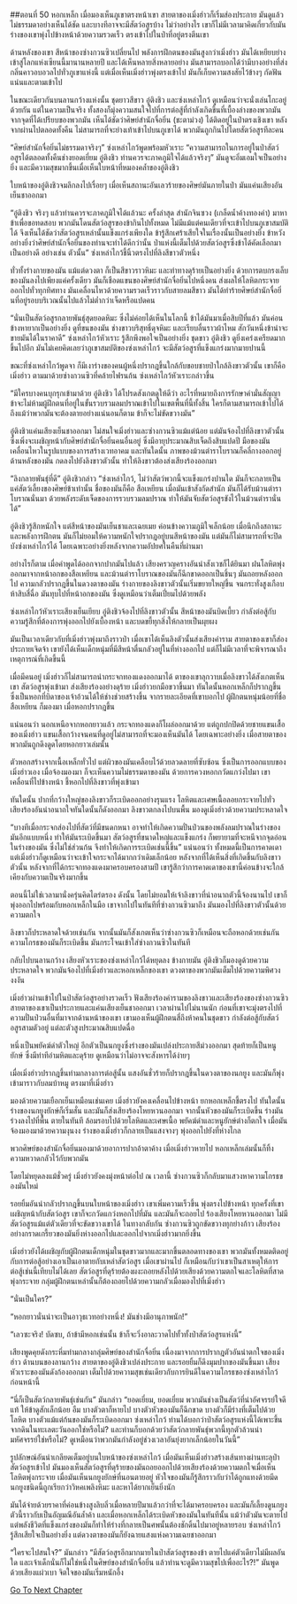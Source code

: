 ##ตอนที่ 50 หอกเหล็ก
เมื่อมองเห็นภูเขาตรงหน้าเขา สายตาของเมิ่งฮ่าวก็เริ่มส่องประกาย มันดูแล้วไม่ธรรมดาอย่างเห็นได้ชัด และบางทีอาจจะมีสัตว์อสูรบ้าง ไม่ว่าอย่างไร เขาก็ไม่มีเวลามาคิดเกี่ยวกับมัน ร่างของเขาพุ่งไปข้างหน้าด้วยความรวดเร็ว ตรงเข้าไปในป่าที่อยู่ตรงตีนเขา

ด้านหลังของเขา สีหน้าของซ่างกวนซิวเปลี่ยนไป พลังการฝึกตนของมันสูงกว่าเมิ่งฮ่าว มันได้เหยียบย่างเข้าสู่โลกแห่งเซียนนี้มานานหลายปี และได้เห็นหลายสิ่งหลายอย่าง มันสามารถบอกได้ว่ามีบางอย่างที่ส่งกลิ่นคาวอบอวลไปทั่วภูเขาแห่งนี้ แต่เมื่อเห็นเมิ่งฮ่าวพุ่งตรงเข้าไป มันก็เก็บความสงสัยไว้ข้างๆ กัดฟันแน่นและตามเข้าไป

ในขณะเดียวกันบนลานกว้างแห่งนั้น ชุดยาวสีขาว อู๋ติงชิว และซ่งเหล่าไกว้ ดูเหมือนว่าจะนั่งเล่นโกะอยู่ด้วยกัน แต่ในความเป็นจริง ทั้งสองก็มุ่งความสนใจไปที่การต่อสู้ที่กำลังเกิดขึ้นที่เบื้องล่างของพวกมัน จากจุดที่ได้เปรียบของพวกมัน เห็นได้ชัดว่าศิษย์สำนักจื่อยิ่น (ชะตาม่วง) ได้ติดอยู่ในป่าตรงเชิงเขา หลังจากผ่านไปตลอดทั้งคืน ไม่สามารถที่จะย่างเท้าเข้าไปบนภูเขาได้ พวกมันถูกกินไปโดยสัตว์อสูรทีละคน

“ศิษย์สำนักจื่อยิ่นไม่ธรรมดาจริงๆ” ซ่งเหล่าไกว้พูดพร้อมหัวเราะ “ความสามารถในการอยู่ในป่าสัตว์อสูรได้ตลอดทั้งคืนช่างยอดเยี่ยม อู๋ติงชิว ท่านควรจะภาคภูมิใจได้แล้วจริงๆ” มันดูจะอิ่มเอมใจเป็นอย่างยิ่ง และมีความสุขมากขึ้นเมื่อเห็นใบหน้าที่หมองคล้ำของอู๋ติงชิว

ใบหน้าของอู๋ติงชิวจมลึกลงไปเรื่อยๆ เมื่อเห็นสถานะอันเลวร้ายของศิษย์มันภายในป่า มันแค่นเสียงอันเย็นชาออกมา

“อู๋ติงชิว จริงๆ แล้วท่านควรจะภาคภูมิใจได้แล้วนะ ครั้งล่าสุด สำนักจินซวง (เกล็ดน้ำค้างทองคำ) มาหาข้าเพื่อขอทดสอบ พวกมันโดนสัตว์อสูรของข้ากินไปทั้งหมด ไม่มีแม้แต่คนเดียวที่จะเข้าไปบนภูเขาสมบัติได้ จึงเห็นได้ชัดว่าสัตว์อสูรเหล่านั้นแข็งแกร่งเพียงใด ข้ารู้สึกเศร้าเสียใจในเรื่องนั้นเป็นอย่างยิ่ง ข้าหวังอย่างยิ่งว่าศิษย์สำนักจื่อยิ่นของท่านจะทำได้ดีกว่านั้น ป่าแห่งนี้เต็มไปด้วยสัตว์อสูรซึ่งข้าได้คัดเลือกมาเป็นอย่างดี อย่างเช่น ตัวนั้น” ซ่งเหล่าไกว้ชี้นิ้วตรงไปที่ลิงสีขาวตัวหนึ่ง

ทั่วทั้งร่างกายของมัน แม้แต่ดวงตา ก็เป็นสีขาวราวหิมะ และท่าทางดุร้ายเป็นอย่างยิ่ง ด้วยการตบกรงเล็บของมันลงไปเพียงแค่ครั้งเดียว มันก็เชือดแขนของศิษย์สำนักจื่อยิ่นไปหนึ่งคน ส่งผลให้โลหิตกระจายออกไปทั่วทุกทิศทาง มันเคลื่อนไหวด้วยความรวดเร็วราวกับสายลมสีขาว มันได้ทำร้ายศิษย์สำนักจื่อยิ่นที่อยู่รอบบริเวณนั้นไปแล้วไม่ต่ำกว่าเจ็ดหรือแปดคน

“นั่นเป็นสัตว์อสูรกลายพันธุ์สุดยอดหิมะ ซึ่งไม่ค่อยได้เห็นในโลกนี้ ข้าได้มันมาเมื่อสิบปีที่แล้ว มันค่อนข้างหายากเป็นอย่างยิ่ง ดูที่ขนของมัน ช่างขาวบริสุทธิ์ดุจหิมะ และเรียบลื่นราวผ้าไหม สักวันหนึ่งข้าน่าจะขายมันได้ในราคาดี” ซ่งเหล่าไกว้หัวเราะ รู้สึกพึงพอใจเป็นอย่างยิ่ง ชุดขาว อู๋ติงชิว ดูยิ่งเคร่งเครียดมากขึ้นไปอีก มันไม่เคยคิดเลยว่าภูเขาสมบัติของซ่งเหล่าไกว้ จะมีสัตว์อสูรที่แข็งแกร่งมากมายปานนี้

ขณะที่ซ่งเหล่าไกว้พูดจา ก็มีเงาร่างของคนผู้หนึ่งปรากฎขึ้นใกล้กับขอบชายป่าใกล้ลิงขาวตัวนั้น เขาก็คือ เมิ่งฮ่าว ตามมาด้วยซ่างกวนซิวที่คล้ายไฟรนก้น ซ่งเหล่าไกว้หัวเราะกล่าวขึ้น

“มีใครบางคนบุกรุกเข้ามาด้วย อู๋ติงชิว ได้โปรดสังเกตดูให้ดีว่า อะไรที่หมายถึงการรักษาคำมั่นสัญญา ข้าจะไม่ห้ามผู้ฝึกตนที่อยู่ในขั้นรวบรวมลมปราณเข้าไปในเขตพื้นที่นี้ทั้งสิ้น ใครก็ตามสามารถเข้าไปได้ ถึงแม้ว่าพวกมันจะต้องตายอย่างแน่นอนก็ตาม ข้าก็จะไม่ขัดขวางมัน”

อู๋ติงชิวแค่นเสียงเย็นชาออกมา ไม่สนใจเมิ่งฮ่าวและซ่างกวนซิวแม้แต่น้อย แต่มันจ้องไปที่ลิงขาวตัวนั้น ซึ่งเพิ่งจะเผชิญหน้ากับศิษย์สำนักจื่อยิ่นคนอื่นอยู่ ซึ่งมีอายุประมาณสิบเจ็ดถึงสิบแปดปี มือของมันเคลื่อนไหวในรูปแบบของการสร้างเวทอาคม และทันใดนั้น ภาพของม้วนตำราโบราณก็คลี่กางออกอยู่ด้านหลังของมัน กดลงไปยังลิงขาวตัวนั้น ทำให้ลิงขาวต้องส่งเสียงร้องออกมา

“ลิงกลายพันธุ์ที่ดี” อู่ติงชิวกล่าว “ซ่งเหล่าไกว้, ไม่ว่าสัตว์พวกนี้จะแข็งแกร่งปานใด มันก็จะกลายเป็นแค่สัตว์เลี้ยงของศิษย์ข้าเท่านั้น ชื่อของมันก็คือ สือเหยียน เมื่อมันเข้าสังกัดสำนัก มันก็ได้รับม้วนตำราโบราณนั่นมา ด้วยพลังระดับเจ็ดของการรวบรวมลมปราณ ทำให้มันจับสัตว์อสูรขังไว้ในม้วนตำรานั่นได้” 

อู่ติงชิวรู้สึกหนักใจ แต่สีหน้าของมันเย็นชาและเฉยเมย ค่อนข้างความภูมิใจเล็กน้อย เมื่อนึกถึงสถานะและพลังการฝึกตน มันก็ไม่ยอมให้ความหนักใจปรากฎอยู่บนสีหน้าของมัน แต่มันก็ไม่สามารถที่จะปิดบังซ่งเหล่าไกว้ได้ โดยเฉพาะอย่างยิ่งหลังจากความอัปยศในคืนที่ผ่านมา

อย่างไรก็ตาม เมื่อคำพูดได้ออกจากปากมันไปแล้ว เสียงครวญครางอันน่าสังเวชก็ได้ยินมา ฝนโลหิตพุ่งออกมาจากหน้าอกของสือเหยียน และม้วนตำราโบราณของมันก็ฉีกขาดออกเป็นชิ้นๆ มันถอยหลังออกไป ความกลัวปรากฎขึ้นในดวงตาของมัน ร่างกายของลิงขาวตัวนั้นเริ่มขยายใหญ่ขึ้น จนกระทั่งสูงเกือบห้าสิบสี่ฉื่อ มันทุบไปที่หน้าอกของมัน ซึ่งดูเหมือนว่าเต็มเปี่ยมไปด้วยพลัง

ซ่งเหล่าไกว้หัวเราะเสียงเย็นเยียบ อู๋ติงชิวจ้องไปทิ่ลิงขาวตัวนั้น สีหน้าของมันบิดเบี้ยว กำลังต่อสู้กับความรู้สึกที่ต้องการพุ่งออกไปยังเบื้องหน้า และบดขยี้ทุกสิ่งให้กลายเป็นผุยผง

มันเป็นเวลาเดียวกับที่เมิ่งฮ่าวพุ่งมาถึงราวป่า เมื่อเขาได้เห็นลิงตัวนั้นส่งเสียงคำราม สายตาของเขาก็ส่องประกายเจิดจ้า เขายังได้เห็นเด็กหนุ่มที่มีสีหน้าตื่นกลัวอยู่ในที่ห่างออกไป แต่ก็ไม่มีเวลาที่จะพิจารณาถึงเหตุการณ์ที่เกิดขึ้นนี้

เมื่อมีคนอยู่ เมิ่งฮ่าวก็ไม่สามารถนำกระจกทองแดงออกมาได้ ตาของเขาลุกวาบเมื่อลิงขาวได้สังเกตเห็นเขา สัตว์อสูรพุ่งเข้ามา ส่งเสียงร้องอย่างดุร้าย เมิ่งฮ่าวยกมือขวาขึ้นมา ทันใดนั้นหอกเหล็กก็ปรากฎขึ้น ซึ่งเป็นหอกที่บิดาของเจ้าอ้วนได้ให้ช่างช่วยสร้างขึ้น จากรายละเอียดที่เขาบอกไป ผู้ฝึกตนหนุ่มน้อยที่ชื่อ สือเหยียน ก็มองมา เมื่อหอกปรากฎขึ้น

แน่นอนว่า นอกเหนือจากหอกยาวแล้ว กระจกทองแดงก็โผล่ออกมาด้วย แต่ถูกปกปิดด้วยชายแขนเสื้อของเมิ่งฮ่าว แขนเสื้อกว้างจนคนที่ดูอยู่ไม่สามารถที่จะมองเห็นมันได้ โดยเฉพาะอย่างยิ่ง เมื่อสายตาของพวกมันถูกดึงดูดโดยหอกยาวเล่มนั้น

ตัวหอกสร้างจากเนื้อเหล็กทั่วไป แต่ผิวของมันเคลือบไว้ด้วยลวดลายที่ซับซ้อน ซึ่งเป็นการออกแบบของเมิ่งฮ่าวเอง เมื่อจ้องมองมา ก็จะเห็นความไม่ธรรมดาของมัน ด้วยการควงหอกกวัดแกว่งไปมา เขาเคลื่อนที่ไปข้างหน้า ชี้หอกไปที่ลิงขาวที่พุ่งเข้ามา

ทันใดนั้น ปากที่กว้างใหญ่ของลิงขาวก็ระเบิดออกอย่างรุนแรง โลหิตและเศษเนื้อลอยกระจายไปทั่ว เสียงร้องอันน่าอนาถใจทันใดนั้นก็ดังออกมา ลิงขาวตกลงไปบนพื้น มองดูเมิ่งฮ่าวด้วยความประหลาดใจ

“บางทีเมื่อกระจกส่องไปที่สัตว์ที่มีขนดกหนา อาจทำให้เกิดความปั่นป่วนของพลังลมปราณในร่างของมันอีกแบบหนึ่ง ทำให้มันระเบิดขึ้นมา สัตว์อสูรที่ขนาดใหญ่และแข็งแกร่ง ก็พยายามที่จะหนีจากจุดอ่อนในร่างของมัน ซึ่งไม่ใช่ส่วนก้น จึงทำให้เกิดการระเบิดเช่นนี้ขึ้น” แน่นอนว่า ทั้งหมดนี้เป็นการคาดเดา แต่เมิ่งฮ่าวก็ดูเหมือนว่าจะเข้าใจกระจกได้มากกว่าเดิมเล็กน้อย หลังจากที่ได้เห็นสิ่งที่เกิดขึ้นกับลิงขาวตัวนั้น หลังจากที่ได้กระจกทองแดงมาครอบครองสามปี เขารู้สึกว่าการคาดเดาของเขานี้ค่อนข้างจะใกล้เคียงกับความเป็นจริงมากขึ้น

ตอนนี้ไม่ใช่เวลามานั่งครุ่นคิดไตร่ตรอง ดังนั้น โดยไม่ยอมให้เจ้าลิงขาวที่น่าอนาถตัวนี้จ้องนานไป เขาก็พุ่งออกไปพร้อมกับหอกเหล็กในมือ เขาจากไปในทันทีที่ซ่างกวนซิวมาถึง มันมองไปที่ลิงขาวตัวนั้นด้วยความตกใจ

ลิงขาวก็ประหลาดใจด้วยเช่นกัน จากนั้นมันก็สังเกตเห็นว่าซ่างกวนซิวก็เหมือนจะถือหอกด้วยเช่นกัน ความโกรธของมันก็ระเบิดขึ้น มันกระโจนเข้าใส่ซ่างกวนซิวในทันที

กลับไปบนลานกว้าง เสียงหัวเราะของซ่งเหล่าไกว้ได้หยุดลง ข้างกายมัน อู๋ติงชิวก็มองดูด้วยความประหลาดใจ พวกมันจ้องไปที่เมิ่งฮ่าวและหอกเหล็กของเขา ดวงตาของพวกมันเต็มไปด้วยความพิศวงงงงัน

เมิ่งฮ่าวผ่านเข้าไปในป่าสัตว์อสูรอย่างรวดเร็ว ฟังเสียงร้องคำรามของลิงขาวและเสียงร้องของซ่างกวนซิว สายตาของเขาเป็นประกายและแค่นเสียงเย็นชาออกมา เวลาผ่านไปไม่นานนัก ก่อนที่เขาจะมุ่งตรงไปที่ความปั่นป่วนอื่นที่มาจากด้านหน้าของเขา เขามองเห็นผู้ฝึกตนสี่ถึงห้าคนในชุดขาว กำลังต่อสู้กับสัตว์อสูรสามตัวอยู่ แต่ละตัวสูงประมาณสิบแปดฉื่อ

หนึ่งเป็นพยัคฆ์ดำตัวใหญ่ อีกตัวเป็นนกยูงซึ่งร่างของมันเปล่งประกายสีม่วงออกมา สุดท้ายก็เป็นหนูยักษ์ ซึ่งมีท่าทีอำมหิตและดุร้าย ดูเหมือนว่าไม่อาจจะสังหารได้ง่ายๆ

เมื่อเมิ่งฮ่าวปรากฎขึ้นท่ามกลางการต่อสู้นั้น แสงอันชั่วร้ายก็ปรากฎขึ้นในดวงตาของนกยูง และมันก็พุ่งเข้ามาราวกับลมบ้าหมู ตรงมาที่เมิ่งฮ่าว

มองด้วยความเยือกเย็นเหมือนเช่นเคย เมิ่งฮ่าวยังคงเคลื่อนไปข้างหน้า ยกหอกเหล็กชี้ตรงไป ทันใดนั้น ร่างของนกยูงยักษ์ก็เริ่มสั่น และมันก็ส่งเสียงร้องโหยหวนออกมา จากนั้นหัวของมันก็ระเบิดขึ้น ร่างมันร่วงลงไปที่พื้น ตายในทันที ล้อมรอบไปด้วยโลหิตและเศษเนื้อ พยัคฆ์ดำและหนูยักษ์ต่างก็ตกใจ เมื่อมันจ้องมองมาด้วยความงุนงง ร่างของเมิ่งฮ่าวก็กลายเป็นแสงจางๆ พุ่งออกไปยังที่ห่างไกล

พวกศิษย์ของสำนักจื่อยิ่นมองมาด้วยอาการปากอ้าตาค้าง เมื่อเมิ่งฮ่าวหายไป หอกเหล็กเล่มนั้นก็ทิ้งความหวาดกลัวไว้กับพวกมัน

โดยไม่หยุดลงแม้ชั่วครู่ เมิ่งฮ่าวยังคงมุ่งหน้าต่อไป ณ เวลานี้ ซ่างกวนซิวก็กลับมาแสวงหาความโกรธของมันใหม่

รอยยิ้มอันน่ากลัวปรากฎขึ้นบนใบหน้าของเมิ่งฮ่าว เขาเพิ่มความเร็วขึ้น พุ่งตรงไปข้างหน้า ทุกครั้งที่เขาเผชิญหน้ากับสัตว์อสูร เขาก็จะกวัดแกว่งหอกไปที่มัน และมันก็จะถอยไป ร้องเสียงโหยหวนออกมา ไม่มีสัตว์อสูรแม้แต่ตัวเดียวที่จะขัดขวางเขาได้ ในทางกลับกัน ซ่างกวนซิวถูกขัดขวางทุกย่างก้าว เสียงร้องอย่างกราดเกรี้ยวของมันยิ่งห่างออกไปและออกไปจากเมิ่งฮ่าวมากยิ่งขึ้น

เมิ่งฮ่าวยังได้เผชิญกับผู้ฝึกตนเด็กหนุ่มในชุดขาวมากและมากขึ้นตลอดทางของเขา พวกมันทั้งหมดติดอยู่กับการต่อสู้อย่างเอาเป็นเอาตายกับเหล่าสัตว์อสูร เมื่อเขาผ่านไป ก็เหมือนกับว่าเขาเป็นสาเหตุให้การต่อสู้เช่นนี้เทียบไม่ได้เลย สัตว์อสูรที่ดุร้ายต้องผงะถอยหลังไปด้วยเสียงด้วยความตกใจและโลหิตที่สาดพุ่งกระจาย กลุ่มผู้ฝึกตนเหล่านั้นก็ต้องถอยไปด้วยความกลัวเมื่อมองไปที่เมิ่งฮ่าว

“นั่นเป็นใคร?”

“หอกยาวนั่นน่าจะเป็นอาวุธเวทอย่างหนึ่ง! มันช่างมีอานุภาพนัก!”

“เลวซะจริง! บัดซบ, ถ้าข้ามีหอกเช่นนั้น ข้าก็จะวิ่งอาละวาดไปทั้วทั้งป่าสัตว์อสูรแห่งนี้”

เสียงพูดคุยดังกระหึ่มท่ามกลางกลุ่มศิษย์ของสำนักจื่อยิ่น เนื่องมาจากการปรากฎตัวอันน่าตกใจของเมิ่งฮ่าว ด้านบนของลานกว้าง สายตาของอู๋ติงชิวเปล่งประกาย และรอยยิ้มก็ดึงมุมปากของมันขึ้นมา เสียงหัวเราะของมันดังก้องออกมา เต็มไปด้วยความสุขเช่นเดียวกับการยินดีในความโกรธของซ่งเหล่าไกว้ก่อนหน้านี้

“นี่ก็เป็นสัตว์กลายพันธุ์เช่นกัน” มันกล่าว “ยอดเยี่ยม, ยอดเยี่ยม พวกมันช่างเป็นสัตว์ที่น่าอัศจรรย์ใจดีแท้ ให้ข้าดูสักเล็กน้อย อืม บางตัวตาก็หายไป บางตัวหัวของมันก็ฉีกขาด บางตัวก็มีร่างที่เต็มไปด้วยโลหิต บางตัวแม้แต่ก้นของมันก็ระเบิดออกมา ซ่งเหล่าไกว้ ท่านได้บอกว่าป่าสัตว์อสูรแห่งนี้ได้เพาะขึ้นจากดินในทะเลตะวันออกใช่หรือไม่? และท่านก็บอกด้วยว่าสัตว์กลายพันธุ์พวกนี้ทุกตัวล้วนน่ามหัศจรรย์ใช่หรือไม่? ดูเหมือนว่าพวกมันกำลังอยู่ช่วงเวลาอันยุ่งยากเล็กน้อยในวันนี้”

รูปลักษณ์อันน่าเกลียดเต็มอยู่บนใบหน้าของซ่งเหล่าไกว้ เมื่อมันเห็นเมิ่งฮ่าวสร้างเส้นทางผ่านทะลุป่าสัตว์อสูรเข้าไป มันมองเห็นสัตว์อสูรที่ดุร้ายของมันถอยออกไปด้วยเสียงร้องด้วยความตกใจเมื่อเห็นโลหิตพุ่งกระจาย เมื่อมันเห็นนกยูงยักษ์ที่นอนตายอยู่ หัวใจของมันก็รู้สึกราวกับว่าได้ถูกแทงด้วยมีด นกยูงชนิดนี้ถูกเรียกว่าวิหคเพลิงหิมะ และหาได้ยากเย็นยิ่งนัก 

มันได้จ่ายด้วยราคาที่ค่อนข้างสูงลิบลิ่วเมื่อหลายปีมาแล้วกว่าที่จะได้มาครอบครอง และมันก็เลี้ยงดูนกยูงตัวนี้ราวกับเป็นอัญมณีอันล้ำค้า และเมื่อหอกเหล็กได้ระเบิดหัวของมันในทันทีนั้น แม้ว่าตัวมันจะตายไป แต่พลังชีวิตที่แข็งแกร่งของมันก็ทำให้ร่างที่กลายเป็นศพนั้นต้องชักดิ้นไปมาอยู่หลายรอบ ซ่งเหล่าไกว้รู้สึกเสียใจเป็นอย่างยิ่ง แต่ดวงตาของมันก็ยังฉายแสงแห่งความเฉยชาออกมา

“ใครจะไปสนใจ?” มันกล่าว “มีสัตว์อสูรอีกมากมายในป่าสัตว์อสูรของข้า ตายไปแค่ตัวเดียวไม่มีผลอันใด และเจ้าเด็กนั่นก็ไม่ใช่หนึ่งในศิษย์ของสำนักจื่อยิ่น แล้วท่านจะดูมีความสุขไปเพื่ออะไร?!” มันพูดด้วยเสียงแผ่วเบา จิตใจของมันเริ่มหนักอึ้ง


[Go To Next Chapter]( ./51.md)